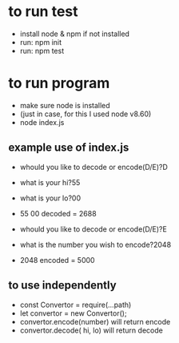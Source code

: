 # to run test
* install node & npm if not installed
* run: npm init
* run: npm test

# to run program
* make sure node is installed
* (just in case, for this I used node v8.60)
* node index.js

## example use of index.js
* whould you like to decode or encode(D/E)?D
* what is your hi?55
* what is your lo?00
* 55 00 decoded = 2688

* whould you like to decode or encode(D/E)?E
* what is the number you wish to encode?2048
* 2048 encoded = 5000

## to use independently
* const Convertor = require(...path)
* let convertor = new Convertor();
* convertor.encode(number) will return encode
* convertor.decode( hi, lo) will return decode
